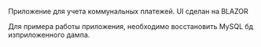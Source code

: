 Приложение для учета коммунальных платежей. 
UI сделан на BLAZOR

Для примера работы приложения, необходимо восстановить MySQL бд изприложенного дампа.
